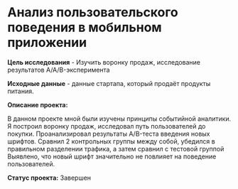 # Анализ пользовательского поведения в мобильном приложении

<b>Цель исследования</b> - Изучить воронку продаж, исследование результатов A/A/B-эксперимента

<b>Исходные данные</b> - данные стартапа, который продаёт продукты питания.

**Описание проекта:**

В данном проекте мной были изучены принципы событийной аналитики. Я построил
воронку продаж, исследовал путь пользователей до покупки. Проанализировал
результаты A/B-теста введения новых шрифтов. Сравнил 2 контрольных группы между
собой, убедился в правильном разделении трафика, а затем сравнил с тестовой группой
Выявлено, что новый шрифт значительно не повлияет на поведение пользователей.

**Статус проекта:** Завершен
